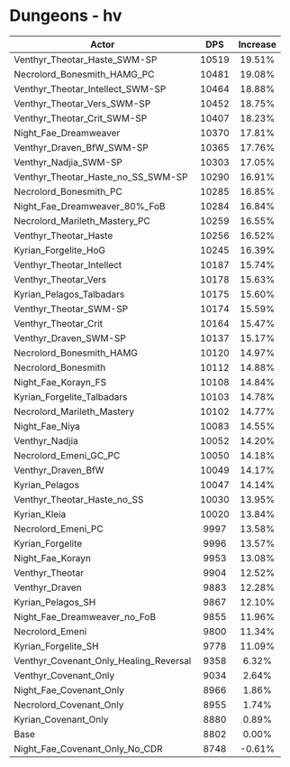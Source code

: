 # Dungeons - hv
| Actor | DPS | Increase |
|---|:---:|:---:|
|Venthyr_Theotar_Haste_SWM-SP|10519|19.51%|
|Necrolord_Bonesmith_HAMG_PC|10481|19.08%|
|Venthyr_Theotar_Intellect_SWM-SP|10464|18.88%|
|Venthyr_Theotar_Vers_SWM-SP|10452|18.75%|
|Venthyr_Theotar_Crit_SWM-SP|10407|18.23%|
|Night_Fae_Dreamweaver|10370|17.81%|
|Venthyr_Draven_BfW_SWM-SP|10365|17.76%|
|Venthyr_Nadjia_SWM-SP|10303|17.05%|
|Venthyr_Theotar_Haste_no_SS_SWM-SP|10290|16.91%|
|Necrolord_Bonesmith_PC|10285|16.85%|
|Night_Fae_Dreamweaver_80%_FoB|10284|16.84%|
|Necrolord_Marileth_Mastery_PC|10259|16.55%|
|Venthyr_Theotar_Haste|10256|16.52%|
|Kyrian_Forgelite_HoG|10245|16.39%|
|Venthyr_Theotar_Intellect|10187|15.74%|
|Venthyr_Theotar_Vers|10178|15.63%|
|Kyrian_Pelagos_Talbadars|10175|15.60%|
|Venthyr_Theotar_SWM-SP|10174|15.59%|
|Venthyr_Theotar_Crit|10164|15.47%|
|Venthyr_Draven_SWM-SP|10137|15.17%|
|Necrolord_Bonesmith_HAMG|10120|14.97%|
|Necrolord_Bonesmith|10112|14.88%|
|Night_Fae_Korayn_FS|10108|14.84%|
|Kyrian_Forgelite_Talbadars|10103|14.78%|
|Necrolord_Marileth_Mastery|10102|14.77%|
|Night_Fae_Niya|10083|14.55%|
|Venthyr_Nadjia|10052|14.20%|
|Necrolord_Emeni_GC_PC|10050|14.18%|
|Venthyr_Draven_BfW|10049|14.17%|
|Kyrian_Pelagos|10047|14.14%|
|Venthyr_Theotar_Haste_no_SS|10030|13.95%|
|Kyrian_Kleia|10020|13.84%|
|Necrolord_Emeni_PC|9997|13.58%|
|Kyrian_Forgelite|9996|13.57%|
|Night_Fae_Korayn|9953|13.08%|
|Venthyr_Theotar|9904|12.52%|
|Venthyr_Draven|9883|12.28%|
|Kyrian_Pelagos_SH|9867|12.10%|
|Night_Fae_Dreamweaver_no_FoB|9855|11.96%|
|Necrolord_Emeni|9800|11.34%|
|Kyrian_Forgelite_SH|9778|11.09%|
|Venthyr_Covenant_Only_Healing_Reversal|9358|6.32%|
|Venthyr_Covenant_Only|9034|2.64%|
|Night_Fae_Covenant_Only|8966|1.86%|
|Necrolord_Covenant_Only|8955|1.74%|
|Kyrian_Covenant_Only|8880|0.89%|
|Base|8802|0.00%|
|Night_Fae_Covenant_Only_No_CDR|8748|-0.61%|
